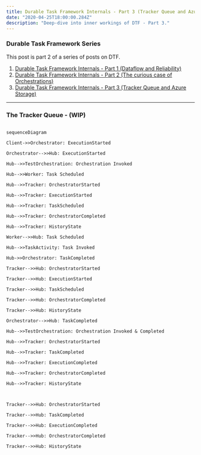 ```yaml
---
title: Durable Task Framework Internals - Part 3 (Tracker Queue and Azure Storage)
date: "2020-04-25T18:00:00.284Z"
description: "Deep-dive into inner workings of DTF - Part 3."
---
```

### Durable Task Framework Series
This post is part 2 of a series of posts on DTF.
1. [Durable Task Framework Internals - Part 1 (Dataflow and Reliability)](https://abhikmitra.github.io/blog/durable-task/)
2. [Durable Task Framework Internals - Part 2 (The curious case of Orchestrations)](https://abhikmitra.github.io/blog/durable-task-2/)
3. [Durable Task Framework Internals - Part 3 (Tracker Queue and Azure Storage)](https://abhikmitra.github.io/blog/durable-task-3/)

---
 
### The Tracker Queue - (WIP)

```mermaid

sequenceDiagram

Client->>Orchestrator: ExecutionStarted

Orchestrator-->>Hub: ExecutionStarted

Hub-->>TestOrchestration: Orchestration Invoked

Hub-->>Worker: Task Scheduled

Hub-->>Tracker: OrchestratorStarted

Hub-->>Tracker: ExecutionStarted

Hub-->>Tracker: TaskScheduled

Hub-->>Tracker: OrchestratorCompleted

Hub-->>Tracker: HistoryState

Worker-->>Hub: Task Scheduled

Hub-->>TaskActivity: Task Invoked

Hub->>Orchestrator: TaskCompleted

Tracker-->>Hub: OrchestratorStarted

Tracker-->>Hub: ExecutionStarted

Tracker-->>Hub: TaskScheduled

Tracker-->>Hub: OrchestratorCompleted

Tracker-->>Hub: HistoryState

Orchestrator-->>Hub: TaskCompleted

Hub-->>TestOrchestration: Orchestration Invoked & Completed

Hub-->>Tracker: OrchestratorStarted

Hub-->>Tracker: TaskCompleted

Hub-->>Tracker: ExecutionCompleted

Hub-->>Tracker: OrchestratorCompleted

Hub-->>Tracker: HistoryState

  

Tracker-->>Hub: OrchestratorStarted

Tracker-->>Hub: TaskCompleted

Tracker-->>Hub: ExecutionCompleted

Tracker-->>Hub: OrchestratorCompleted

Tracker-->>Hub: HistoryState

```



